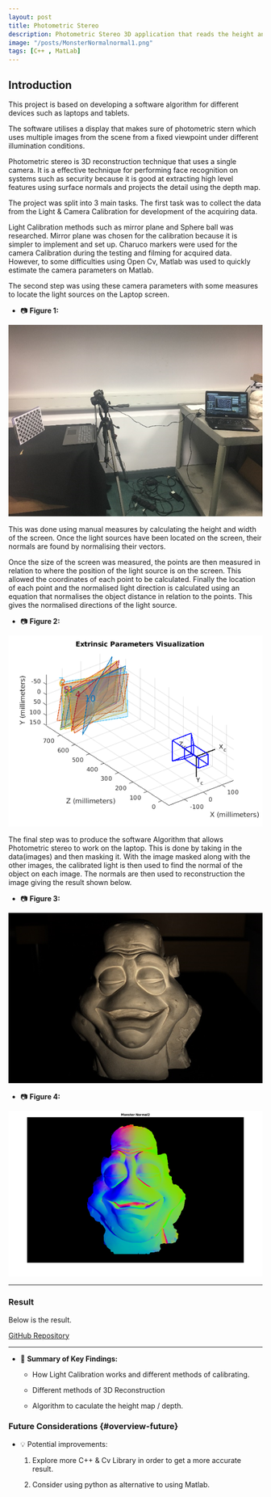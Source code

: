 ```yaml
---
layout: post
title: Photometric Stereo
description: Photometric Stereo 3D application that reads the height and depth of an object.
image: "/posts/MonsterNormalnormal1.png"
tags: [C++ , MatLab]
---
```


## Introduction

This project is based on developing a software algorithm for different devices such as laptops and tablets.

The software utilises a display that makes sure of photometric stern which uses multiple images from the scene from a fixed viewpoint under different illumination conditions.

Photometric stereo is 3D reconstruction technique that uses a single camera. It is a effective technique for performing face recognition on systems such as security because it is good at extracting high level features using surface normals and projects the detail using the depth map.

The project was split into 3 main tasks. The first task was to collect the data from the Light & Camera Calibration for development of the acquiring data.

Light Calibration methods such as mirror plane and Sphere ball was researched. Mirror plane was chosen for the calibration because it is simpler to implement and set up. Charuco markers were used for the camera Calibration during the testing and filming for acquired data. However, to some difficulties using Open Cv, Matlab was used to quickly estimate the camera parameters on Matlab.

The second step was using these camera parameters with some measures to locate the light sources on the Laptop screen.

- 📷 **Figure 1:** 

![Project Screenshot](/img/posts/image.png)  




This was done using manual measures by calculating the height and width of the screen. Once the light sources have been located on the screen, their normals are found by normalising their vectors.

Once the size of the screen was measured, the points are then measured in relation to where the position of the light source is on the screen. This allowed the coordinates of each point to be calculated. Finally the location of each point and the normalised light direction is calculated using an equation that normalises the object distance in relation to the points. This gives the normalised directions of the light source.

- 📷 **Figure 2:** 

![Project Screenshot](/img/posts/image-1.png)  




The final step was to produce the software Algorithm that allows Photometric stereo to work on the laptop. This is done by taking in the data(images) and then masking it. With the image masked along with the other images, the calibrated light is then used to find the normal of the object on each image. The normals are then used to reconstruction the image giving the result shown below.

- 📷 **Figure 3:** 

![Project Screenshot](/img/posts/image-2.png)  



- 📷 **Figure 4:** 

![Project Screenshot](/img/posts/image-3.png)  



---

### Result

Below is the result.

[GitHub Repository](https://github.com/DarrenSmith10/PhotometricSteroProject)

---

- 📝 **Summary of Key Findings:**  
  - How Light Calibration works and different methods of calibrating.

  - Different methods of 3D Reconstruction

  - Algorithm to caculate the height map / depth. 

### Future Considerations  {#overview-future}
- 💡 Potential improvements:
  1. Explore more C++ & Cv Library in order to get a more accurate result.

  2. Consider using python as alternative to using Matlab.

 